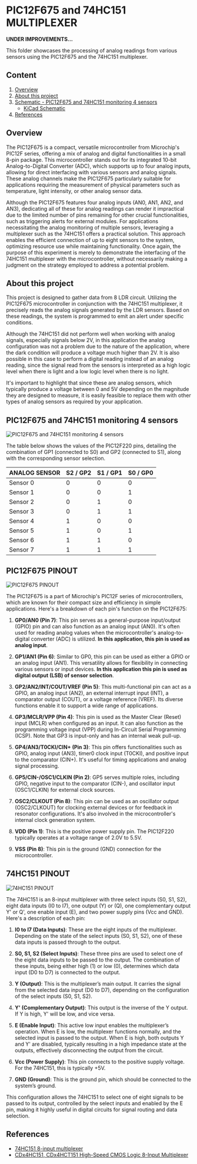 # PIC12F675 and 74HC151 MULTIPLEXER 

**UNDER  IMPROVEMENTS...**

This folder showcases the processing of analog readings from various sensors using the PIC12F675 and the 74HC151 multiplexer.


## Content

1. [Overview](#overview)
2. [About this project](#about-this-project)
3. [Schematic - PIC12F675 and 74HC151 monitoring 4 sensors](#pic12f675-and-74hc151-monitoring-4-sensors)
    * [KiCad Schematic](./KiCad/)
8. [References](#references)



## Overview

The PIC12F675 is a compact, versatile microcontroller from Microchip's PIC12F series, offering a mix of analog and digital functionalities in a small 8-pin package. This microcontroller stands out for its integrated 10-bit Analog-to-Digital Converter (ADC), which supports up to four analog inputs, allowing for direct interfacing with various sensors and analog signals. These analog channels make the PIC12F675 particularly suitable for applications requiring the measurement of physical parameters such as temperature, light intensity, or other analog sensor data.

Although the PIC12F675 features four analog inputs (AN0, AN1, AN2, and AN3), dedicating all of these for analog readings can render it impractical due to the limited number of pins remaining for other crucial functionalities, such as triggering alerts for external modules. For applications necessitating the analog monitoring of multiple sensors, leveraging a multiplexer such as the 74HC151 offers a practical solution. This approach enables the efficient connection of up to eight sensors to the system, optimizing resource use while maintaining functionality. Once again, the purpose of this experiment is merely to demonstrate the interfacing of the 74HC151 multiplexer with the microcontroller, without necessarily making a judgment on the strategy employed to address a potential problem.

## About this project 

This project is designed to gather data from 8 LDR circuit. Utilizing the PIC12F675 microcontroller in conjunction with the 74HC151 multiplexer, it precisely reads the analog signals generated by the LDR sensors. Based on these readings, the system is programmed to emit an alert under specific conditions. 

Although the 74HC151 did not perform well when working with analog signals, especially signals below 2V, in this application the analog configuration was not a problem due to the nature of the application, where the dark condition will produce a voltage much higher than 2V. It is also possible in this case to perform a digital reading instead of an analog reading, since the signal read from the sensors is interpreted as a high logic level when there is light and a low logic level when there is no light.


It's important to highlight that since these are analog sensors, which typically produce a voltage between 0 and 5V depending on the magnitude they are designed to measure, it is easily feasible to replace them with other types of analog sensors as required by your application.



## PIC12F675 and 74HC151 monitoring 4 sensors


![PIC12F675 and 74HC151 monitoring 4 sensors](./SCHEMATIC_pic12f675_74hc151_8_sensors.jpg)



The table below shows the values of the PIC12F220 pins, detailing the combination of GP1 (connected to S0) and GP2 (connected to S1), along with the corresponding sensor selection. 


| ANALOG SENSOR |  S2 / GP2  |  S1 / GP1 | S0 / GP0 |   
| --------------| ---------  | --------- | -------- |
| Sensor 0      |     0      |    0      |     0    |
| Sensor 1      |     0      |    0      |     1    |
| Sensor 2      |     0      |    1      |     0    |
| Sensor 3      |     0      |    1      |     1    |
| Sensor 4      |     1      |    0      |     0    |
| Sensor 5      |     1      |    0      |     1    |
| Sensor 6      |     1      |    1      |     0    |
| Sensor 7      |     1      |    1      |     1    |


## PIC12F675 PINOUT

![PIC12F675 PINOUT](../../../images/PIC12F675_PINOUT.png)


The PIC12F675 is a part of Microchip's PIC12F series of microcontrollers, which are known for their compact size and efficiency in simple applications. Here's a breakdown of each pin's function on the PIC12F675:

1. **GP0/AN0 (Pin 7)**: This pin serves as a general-purpose input/output (GPIO) pin and can also function as an analog input (AN0). It's often used for reading analog values when the microcontroller's analog-to-digital converter (ADC) is utilized. **In this application, this pin is used as analog input**.

2. **GP1/AN1 (Pin 6)**: Similar to GP0, this pin can be used as either a GPIO or an analog input (AN1). This versatility allows for flexibility in connecting various sensors or input devices. **In this application this pin is used as digital output (LSB) of sensor selection**. 

3. **GP2/AN2/INT/COUT/VREF (Pin 5)**: This multi-functional pin can act as a GPIO, an analog input (AN2), an external interrupt input (INT), a comparator output (COUT), or a voltage reference (VREF). Its diverse functions enable it to support a wide range of applications.

4. **GP3/MCLR/VPP (Pin 4)**: This pin is used as the Master Clear (Reset) input (MCLR) when configured as an input. It can also function as the programming voltage input (VPP) during In-Circuit Serial Programming (ICSP). Note that GP3 is input-only and has an internal weak pull-up.

5. **GP4/AN3/T0CKI/CIN+ (Pin 3)**: This pin offers functionalities such as GPIO, analog input (AN3), timer0 clock input (T0CKI), and positive input to the comparator (CIN+). It's useful for timing applications and analog signal processing.

6. **GP5/CIN-/OSC1/CLKIN (Pin 2)**: GP5 serves multiple roles, including GPIO, negative input to the comparator (CIN-), and oscillator input (OSC1/CLKIN) for external clock sources.

7. **OSC2/CLKOUT (Pin 8)**: This pin can be used as an oscillator output (OSC2/CLKOUT) for clocking external devices or for feedback in resonator configurations. It's also involved in the microcontroller's internal clock generation system.

8. **VDD (Pin 1)**: This is the positive power supply pin. The PIC12F220 typically operates at a voltage range of 2.0V to 5.5V.

9. **VSS (Pin 8)**: This pin is the ground (GND) connection for the microcontroller.


## 74HC151 PINOUT 

![74HC151 PINOUT](../../../images/74hc151_pinout.png)


The 74HC151 is an 8-input multiplexer with three select inputs (S0, S1, S2), eight data inputs (I0 to I7), one output (Y) or (Q), one complementary output Y' or  Q', one enable input (E), and two power supply pins (Vcc and GND). Here's a description of each pin:

1. **I0 to I7 (Data Inputs)**: These are the eight inputs of the multiplexer. Depending on the state of the select inputs (S0, S1, S2), one of these data inputs is passed through to the output.

2. **S0, S1, S2 (Select Inputs)**: These three pins are used to select one of the eight data inputs to be passed to the output. The combination of these inputs, being either high (1) or low (0), determines which data input (D0 to D7) is connected to the output.

3. **Y (Output)**: This is the multiplexer’s main output. It carries the signal from the selected data input (D0 to D7), depending on the configuration of the select inputs (S0, S1, S2).

4. **Y' (Complementary Output)**: This output is the inverse of the Y output. If Y is high, Y' will be low, and vice versa.

5. **E (Enable Input)**: This active low input enables the multiplexer’s operation. When E is low, the multiplexer functions normally, and the selected input is passed to the output. When E is high, both outputs Y and Y' are disabled, typically resulting in a high impedance state at the outputs, effectively disconnecting the output from the circuit.

6. **Vcc (Power Supply)**: This pin connects to the positive supply voltage. For the 74HC151, this is typically +5V.

7. **GND (Ground)**: This is the ground pin, which should be connected to the system’s ground.

This configuration allows the 74HC151 to select one of eight signals to be passed to its output, controlled by the select inputs and enabled by the E pin, making it highly useful in digital circuits for signal routing and data selection.

## References

* [74HC151 8-input multiplexer](https://assets.nexperia.com/documents/data-sheet/74HC_HCT151.pdf)
* [CDx4HC151, CDx4HCT151 High-Speed CMOS Logic 8-Input Multiplexer](https://www.ti.com/lit/ds/symlink/cd74hct151.pdf?ts=1711584749742)

